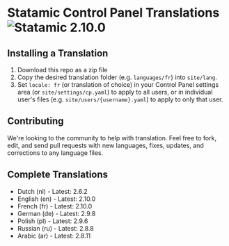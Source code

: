 # Statamic Control Panel Translations ![Statamic 2.10.0](https://img.shields.io/badge/statamic-2.10.0-blue.svg?style=flat-square)

## Installing a Translation

1. Download this repo as a zip file
2. Copy the desired translation folder (e.g. `languages/fr`) into `site/lang`.
3. Set `locale: fr` (or translation of choice) in your Control Panel settings area (or `site/settings/cp.yaml`) to apply to all users, or in individual user's files (e.g. `site/users/{username}.yaml`) to apply to only that user.

## Contributing

We're looking to the community to help with translation. Feel free to fork, edit, and send pull requests with new languages, fixes, updates, and corrections to any language files.

## Complete Translations

- Dutch (nl) - Latest: 2.6.2
- English (en) - Latest: 2.10.0
- French (fr) - Latest: 2.10.0
- German (de) - Latest: 2.9.8
- Polish (pl) - Latest: 2.9.6
- Russian (ru) - Latest: 2.8.8
- Arabic (ar) - Latest: 2.8.11
